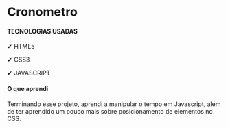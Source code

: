 # Cronometro

#### TECNOLOGIAS USADAS

✔ HTML5

✔ CSS3

✔ JAVASCRIPT


#### O que aprendi

Terminando esse projeto, aprendi a manipular o tempo em Javascript, além de ter aprendido um pouco mais sobre posicionamento de elementos no CSS.